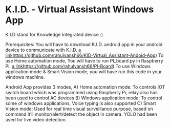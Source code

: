 # K.I.D. - Virtual Assistant Windows App

K.I.D stand for Knowledge Integrated device :)

Prerequisites: 
You will have to download K.I.D. android app in your android device to communicate with K.I.D.
[a link](https://github.com/user/repo/blob/branch/other_file.md)https://github.com/rahulvansh66/KID-Virtual_Assistant-Andoid-App)
To use Home automation mode, You will have to run PI_board.py in Raspberry Pi.
[a link](https://github.com/user/repo/blob/branch/other_file.md)https://github.com/rahulvansh66/PI-Board)
To use Windows application mode & Smart Vision mode, you will have run this code in your windows machine.

Android App provides 3 modes,
A)  Home automation mode: To controls IOT switch board which was programmed using Raspberry Pi, relay also has been used to control AC devices
B)  Windows application mode: To control some of windows applications, Voice typing is also supported
C)  Smart Vision mode: Used for real time visual surveillance purpose, based on command it’ll monitor/alert/detect the object in camera. YOLO had been used for live video detection.

